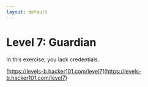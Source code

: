```yaml
---
layout: default
---
```


Level 7: Guardian
=================

In this exercise, you lack credentials.

[https://levels-b.hacker101.com/level7](https://levels-b.hacker101.com/level7)
